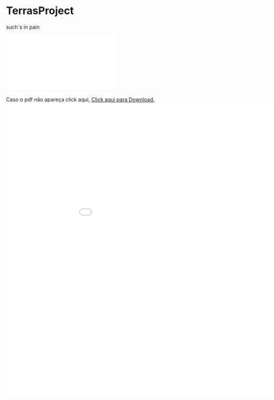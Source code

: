 # TerrasProject
such`s in pain


![](Chapter_31_Memory_Map.pdf)

Caso o pdf não apareça click aqui, <a href="EbrAutomacao/TerrasProject/blob/master/Chapter_31_Memory_Map.pdf" target="_blank">Click aqui para Download.</a> <embed src="EbrAutomacao/TerrasProject/blob/master/Chapter_31_Memory_Map.pdf" width="1000px" height="800px" />
